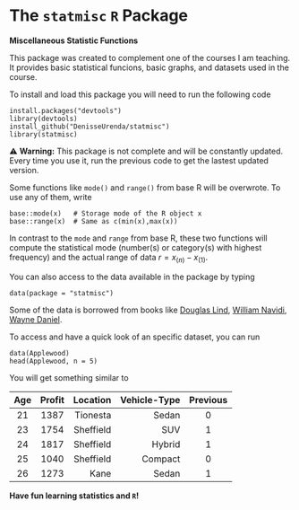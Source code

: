 # The `statmisc` `R` Package

**Miscellaneous Statistic Functions**

This package was created to complement one of the courses I am teaching. It provides basic statistical funcions, basic graphs, and datasets used in the course. 

To install and load this package you will need to run the following code
```
install.packages("devtools")
library(devtools)
install_github("DenisseUrenda/statmisc")
library(statmisc)
```
:warning: **Warning:** This package is not complete and will be constantly updated. Every time you use it, run the previous code to get the lastest updated version.

Some functions like `mode()` and `range()` from base R will be overwrote. To use any of them, write
```
base::mode(x)   # Storage mode of the R object x
base::range(x)  # Same as c(min(x),max(x))
```
In contrast to the `mode` and `range` from base R, these two functions will compute the statistical mode (number(s) or category(s) with highest frequency) and the actual range of data $r = x_{(n)} - x_{(1)}$.

You can also access to the data available in the package by typing
```
data(package = "statmisc")
```
Some of the data is borrowed from books like [Douglas Lind](https://www.amazon.com/-/es/Douglas-Lind/dp/1260187500/ref=d_pd_sbs_sccl_1_4/143-7816604-4992163?pd_rd_w=3pWa9&content-id=amzn1.sym.3676f086-9496-4fd7-8490-77cf7f43f846&pf_rd_p=3676f086-9496-4fd7-8490-77cf7f43f846&pf_rd_r=T9R0G61RHJ5HPHDE7A19&pd_rd_wg=YYH4G&pd_rd_r=b6313bad-697b-4224-a190-b7e7381440d9&pd_rd_i=1260187500&psc=1), [William Navidi](https://www.amazon.com/-/es/William-Navidi-dp-1259717607/dp/1259717607/ref=dp_ob_image_bk), [Wayne Daniel](https://www.amazon.com.mx/Biostatistics-Foundation-Analysis-Health-Sciences/dp/1118302796).

To access and have a quick look of an specific dataset, you can run
```
data(Applewood)
head(Applewood, n = 5)
```
You will get something similar to

|Age |Profit|Location |Vehicle-Type| Previous|
|:--:|:----:|--------:|-----------:|:-------:|
|21  | 1387 | Tionesta|      Sedan |       0 |
|23  | 1754 |Sheffield|        SUV |       1 |
|24  | 1817 |Sheffield|     Hybrid |       1 |
|25  | 1040 |Sheffield|    Compact |       0 |
|26  | 1273 |     Kane|      Sedan |       1 |

**Have fun learning statistics and `R`!**
